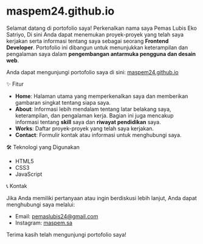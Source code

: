 # maspem24.github.io

Selamat datang di portofolio saya! Perkenalkan nama saya Pemas Lubis Eko Satriyo, Di sini Anda dapat menemukan proyek-proyek yang telah saya kerjakan serta informasi tentang saya sebagai seorang <strong>Frontend Developer</strong>. Portofolio ini dibangun untuk menunjukkan keterampilan dan pengalaman saya dalam <strong>pengembangan antarmuka pengguna dan desain web</strong>.

Anda dapat mengunjungi portofolio saya di sini: <a href="maspem24.github.io" target="_blank">maspem24.github.io</a>

✨ Fitur
<ul>
  <li><strong>Home</strong>: Halaman utama yang memperkenalkan saya dan memberikan gambaran singkat tentang siapa saya.</li>
  <li><strong>About</strong>: Informasi lebih mendalam tentang latar belakang saya, keterampilan, dan pengalaman kerja. Bagian ini juga mencakup informasi tentang <strong>skill</strong> saya dan <strong>riwayat pendidikan</strong> saya.</li>
  <li><strong>Works</strong>: Daftar proyek-proyek yang telah saya kerjakan.</li>
  <li><strong>Contact</strong>: Formulir kontak atau informasi untuk menghubungi saya.</li>
</ul>

🛠️ Teknologi yang Digunakan
<ul>
  <li>HTML5</li>
  <li>CSS3</li>
  <li>JavaScript</li>
</ul>

📞 Kontak

Jika Anda memiliki pertanyaan atau ingin berdiskusi lebih lanjut, Anda dapat menghubungi saya melalui:
<ul>
  <li>Email: <a href="mailto:pemaslubis24@gmail.com">pemaslubis24@gmail.com</a></li>
  <li>Instagram: <a href="https://www.instagram.com/maspem.sa?igsh=MWFtczdjd2ZqdjEwbA==" target="_blank">maspem.sa</a></li>
</ul>

Terima kasih telah mengunjungi portofolio saya!